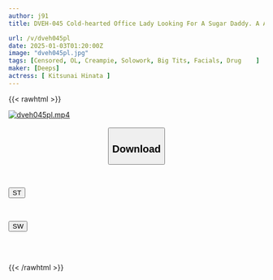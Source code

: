 ```yaml
---
author: j91
title: DVEH-045 Cold-hearted Office Lady Looking For A Sugar Daddy. A Arrogant Bitch With A Plump F-cup Body Who Likes To Have Sex Without Any Hassle. A Pleasurable Lesson For Her! A Man With A Strong Sex Drive Makes Her Understand With His Smelly Dick And Makes Her Cum Endlessly. Hinata Tachibana

url: /v/dveh045pl
date: 2025-01-03T01:20:00Z
image: "dveh045pl.jpg"
tags: [Censored, OL, Creampie, Solowork, Big Tits, Facials, Drug	]
maker: [Deeps]
actress: [ Kitsunai Hinata ]
---
```



{{< rawhtml >}}

<div class="video" data-videoid="Do9pR1bakpfLwG">
    <a href="javascript:;">
        <img src="/v/dveh045pl/dveh045pl.jpg" width="WIDTH" height="HEIGHT" alt="dveh045pl.mp4" loading="lazy">
    </a>
</div>

<script type="text/javascript" src="https://j91.asia/asset/on-demand-st.js"></script>

<br>
  <link rel="stylesheet" href="https://j91.asia/asset/bs5.css">
  
  <center>
  <button class="btn btn-primary" type="button" data-bs-toggle="collapse" data-bs-target=".multi-collapse" aria-expanded="false" aria-controls="multiCollapseExample1 multiCollapseExample2"><h2>Download</h2></button></center>
</p>
<div class="row">
  <div class="col">
    <div class="collapse multi-collapse" id="multiCollapseExample1">
      <div class="card card-body">
	      	      <br>
<div class="buttons">  
<p><a href="/v/dveh045pl/st.html" target="_blank"><button class="btn-hover color-3"><i class="fa fa-download"></i> ST</button></a></p></div>
    </div>
  </div>
</div>
  <div class="col">
    <div class="collapse multi-collapse" id="multiCollapseExample2">
      <div class="card card-body">
	      <br>
<div class="buttons">
<p><a href="/v/dveh045pl/sw.html" target="_blank"><button class="btn-hover color-2"><i class="fa fa-download"></i> SW</button></a></p></div>
<br><br>
      </div>
    </div>
  </div>
</div>

{{< /rawhtml >}}